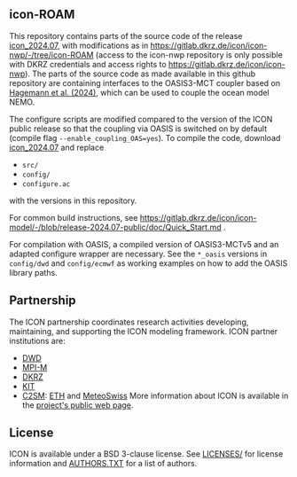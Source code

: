 ## icon-ROAM

This repository contains parts of the source code of the release [icon_2024.07](https://gitlab.dkrz.de/icon/icon-model/-/tree/release-2024.07-public), 
with modifications as in https://gitlab.dkrz.de/icon/icon-nwp/-/tree/icon-ROAM (access to the icon-nwp repository is only possible with DKRZ credentials and access rights to https://gitlab.dkrz.de/icon/icon-nwp).
The parts of the source code as made available in this github repository are containing interfaces to the OASIS3-MCT coupler based on 
[Hagemann et al. (2024)](https://gmd.copernicus.org/articles/17/7815/2024/gmd-17-7815-2024.html), which can be used to couple the ocean model NEMO.

The configure scripts are modified compared to the version of the ICON public release so that the coupling via OASIS is switched on by default (compile flag `--enable_coupling_OAS=yes`). 
To compile the code, download [icon_2024.07](https://gitlab.dkrz.de/icon/icon-model/-/tree/release-2024.07-public) and replace
- `src/`
- `config/`
- `configure.ac`

with the versions in this repository. 

For common build instructions, see
https://gitlab.dkrz.de/icon/icon-model/-/blob/release-2024.07-public/doc/Quick_Start.md .

For compilation with OASIS,
a compiled version of OASIS3-MCTv5 and an adapted configure wrapper are necessary. 
See the `*_oasis` versions in `config/dwd` and `config/ecmwf` as working examples on how to add the OASIS library paths.


## Partnership

The ICON partnership coordinates research activities developing, maintaining, and supporting the ICON modeling framework. 
ICON partner institutions are:
- [DWD](https://www.dwd.de/EN/Home/home_node.html)
- [MPI-M](https://www.mpimet.mpg.de/en/home/)
- [DKRZ](https://www.dkrz.de/en/dkrz-partner-for-climate-research?set_language=en)
- [KIT](https://www.kit.edu/english/index.php)
- [C2SM](https://c2sm.ethz.ch/): [ETH](https://ethz.ch/en.html) and [MeteoSwiss](https://www.meteoswiss.admin.ch/)
More information about ICON is available in the [project's public web page](http://icon-model.org).

## License

ICON is available under a BSD 3-clause license. See [LICENSES/](./LICENSES) for license information and [AUTHORS.TXT](./AUTHORS.TXT) for a list of authors.
